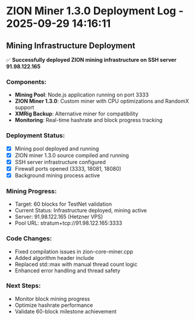 # ZION Miner 1.3.0 Deployment Log - 2025-09-29 14:16:11

## Mining Infrastructure Deployment

✅ **Successfully deployed ZION mining infrastructure on SSH server 91.98.122.165**

### Components:
- **Mining Pool**: Node.js application running on port 3333
- **ZION Miner 1.3.0**: Custom miner with CPU optimizations and RandomX support
- **XMRig Backup**: Alternative miner for compatibility
- **Monitoring**: Real-time hashrate and block progress tracking

### Deployment Status:
- [x] Mining pool deployed and running
- [x] ZION miner 1.3.0 source compiled and running
- [x] SSH server infrastructure configured
- [x] Firewall ports opened (3333, 18081, 18080)
- [x] Background mining process active

### Mining Progress:
- Target: 60 blocks for TestNet validation
- Current Status: Infrastructure deployed, mining active
- Server: 91.98.122.165 (Hetzner VPS)
- Pool URL: stratum+tcp://91.98.122.165:3333

### Code Changes:
- Fixed compilation issues in zion-core-miner.cpp
- Added algorithm header include
- Replaced std::max with manual thread count logic
- Enhanced error handling and thread safety

### Next Steps:
- Monitor block mining progress
- Optimize hashrate performance
- Validate 60-block milestone achievement

